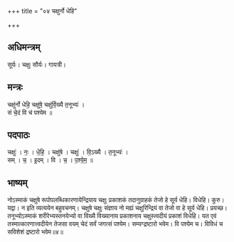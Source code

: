 +++
title = "०४ चक्षुर्नो धेहि"

+++
## अधिमन्त्रम्
सूर्यः। चक्षुः सौर्यः। गायत्री।

## मन्त्रः
चक्षु॑र्नो धेहि॒ चक्षु॑षे॒ चक्षु॑र्वि॒ख्यै त॒नूभ्यः॑ ।  
सं चे॒दं वि च॑ पश्येम ॥

## पदपाठः
चक्षुः॑ । नः॒ । धे॒हि॒ । चक्षु॑षे । चक्षुः॑ । वि॒ऽख्यै । त॒नूभ्यः॑ ।  
सम् । च॒ । इ॒दम् । वि । च॒ । प॒श्ये॒म॒ ॥

## भाष्यम्
नोऽस्माकं चक्षुषे रूपोपलब्धिकारणायेन्द्रियाय चक्षुः प्रकाशकं तदानुग्राहकं तेजो हे सूर्य धेहि। विधेहि। कुरु। यद्वा। न इति व्यत्ययेन बहुवचनम्। चक्षुषे चक्षुः संज्ञाय नो मह्यं चक्षुरिन्द्रियं वा तेजो वा हे सूर्य धेहि। प्रयच्छ। तनूभ्योऽस्माकं शरीरेभ्यस्तनयेभ्यो वा विख्यै विख्यानाय प्रकाशनाय चक्षुस्त्वदीयं प्रकाशं विधेहि। यत एवं तस्मात्कारणात्त्वदीयेन तेजसा वयम् चेदं सर्वं जगत्सं पश्येम। सम्यग्द्रष्टारो भवेम। वि पश्येम च। विविधं च सविशेशं द्रष्टारो भवेम॥४॥